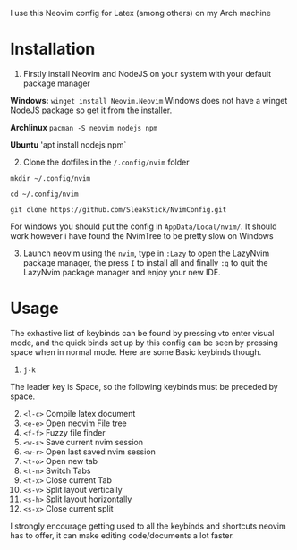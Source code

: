 I use this Neovim config for Latex (among others) on my Arch machine

# Installation

1. Firstly install Neovim and NodeJS on your system with your default package manager
 
  **Windows:** `winget install Neovim.Neovim` Windows does not have a winget NodeJS package so get it from the [installer](https://nodejs.org/en/#home-downloadhead).

   **Archlinux** `pacman -S neovim nodejs npm`

  **Ubuntu** 'apt install nodejs npm`

2. Clone the dotfiles in the `/.config/nvim` folder

`mkdir ~/.config/nvim`

`cd ~/.config/nvim`

`git clone https://github.com/SleakStick/NvimConfig.git`

For windows you should put the config in `AppData/Local/nvim/`. It should work however i have found the NvimTree to be pretty slow on Windows

3. Launch neovim using the `nvim`, type in `:Lazy` to open the LazyNvim package manager, the press `I` to install all and finally `:q` to quit the LazyNvim package manager and enjoy your new IDE.

# Usage

The exhastive list of keybinds can be found by pressing `v`to enter visual mode, and the quick binds set up by this config can be seen by pressing space when in normal mode. Here are some Basic keybinds though.
1. `j-k`
   
The leader key is Space, so the following keybinds must be preceded by space.

2. `<l-c>` Compile latex document
3. `<e-e>` Open neovim File tree
4. `<f-f>` Fuzzy file finder
5. `<w-s>` Save current nvim session
6. `<w-r>` Open last saved nvim session
7. `<t-o>` Open new tab
8. `<t-n>` Switch Tabs
9. `<t-x>` Close current Tab
10. `<s-v>` Split layout vertically
11. `<s-h>` Split layout horizontally
12. `<s-x>` Close current split

I strongly encourage getting used to all the keybinds and shortcuts neovim has to offer, it can make editing code/documents a lot faster.
